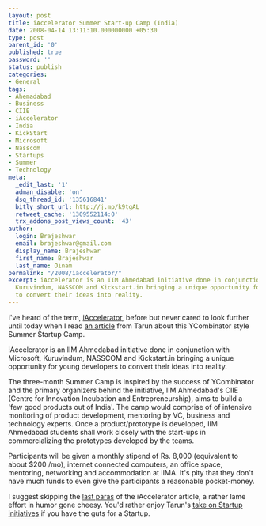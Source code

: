 ```yaml
---
layout: post
title: iAccelerator Summer Start-up Camp (India)
date: 2008-04-14 13:11:10.000000000 +05:30
type: post
parent_id: '0'
published: true
password: ''
status: publish
categories:
- General
tags:
- Ahemadabad
- Business
- CIIE
- iAccelerator
- India
- KickStart
- Microsoft
- Nasscom
- Startups
- Summer
- Technology
meta:
  _edit_last: '1'
  adman_disable: 'on'
  dsq_thread_id: '135616841'
  bitly_short_url: http://j.mp/k9tgAL
  retweet_cache: '1309552114:0'
  trx_addons_post_views_count: '43'
author:
  login: Brajeshwar
  email: brajeshwar@gmail.com
  display_name: Brajeshwar
  first_name: Brajeshwar
  last_name: Oinam
permalink: "/2008/iaccelerator/"
excerpt: iAccelerator is an IIM Ahmedabad initiative done in conjunction with Microsoft,
  Kuruvindum, NASSCOM and Kickstart.in bringing a unique opportunity for young developers
  to convert their ideas into reality.
---
```

<p>I've heard of the term, <a href="http://www.ciieindia.org/?page_id=93">iAccelerator</a>, before but never cared to look further until today when I read <a href="http://tarundua.net/summers/ahmedabad">an article</a> from Tarun about this YCombinator style Summer Startup Camp.</p>
<p>iAccelerator is an IIM Ahmedabad initiative done in conjunction with Microsoft, Kuruvindum, NASSCOM and Kickstart.in bringing a unique opportunity for young developers to convert their ideas into reality.</p>
<p></p>
<p>The three-month Summer Camp is inspired by the success of YCombinator and the primary organizers behind the initiative, IIM Ahmedabad's CIIE (Centre for Innovation Incubation and Entrepreneurship), aims to build a 'few good products out of India'. The camp would comprise of of intensive monitoring of product development, mentoring by VC, business and technology experts. Once a product/prototype is developed, IIM Ahmedabad students shall work closely with the start-ups in commercializing the prototypes developed by the teams.</p>
<p>Participants will be given a monthly stipend of Rs. 8,000 (equivalent to about $200 /mo), internet connected computers, an office space, mentoring, networking and accommodation at IIMA. It's pity that they don't have much funds to even give the participants a reasonable pocket-money.</p>
<p>I suggest skipping the <a href="http://www.ciieindia.org/?page_id=93">last paras</a> of the iAccelerator article, a rather lame effort in humor gone cheesy. You'd rather enjoy Tarun's <a href="http://tarundua.net/summers/ahmedabad">take on Startup initiatives</a> if you have the guts for a Startup.</p>
